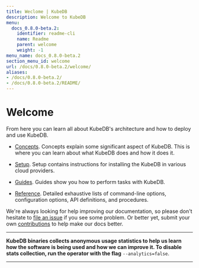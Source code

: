 ```yaml
---
title: Weclome | KubeDB
description: Welcome to KubeDB
menu:
  docs_0.8.0-beta.2:
    identifier: readme-cli
    name: Readme
    parent: welcome
    weight: -1
menu_name: docs_0.8.0-beta.2
section_menu_id: welcome
url: /docs/0.8.0-beta.2/welcome/
aliases:
- /docs/0.8.0-beta.2/
- /docs/0.8.0-beta.2/README/
---
```


# Welcome

From here you can learn all about KubeDB's architecture and how to deploy and use KubeDB.

- [Concepts](/docs/0.8.0-beta.2/concepts/). Concepts explain some significant aspect of KubeDB. This is where you can learn about what KubeDB does and how it does it.

- [Setup](/docs/0.8.0-beta.2/setup/). Setup contains instructions for installing the KubeDB in various cloud providers.

- [Guides](/docs/0.8.0-beta.2/guides/). Guides show you how to perform tasks with KubeDB.

- [Reference](/docs/0.8.0-beta.2/reference/). Detailed exhaustive lists of command-line options, configuration options, API definitions, and procedures.

We're always looking for help improving our documentation, so please don't hesitate to [file an issue](https://github.com/kubedb/project/issues/new) if you see some problem. Or better yet, submit your own [contributions](/docs/0.8.0-beta.2/CONTRIBUTING) to help make our docs better.

---

**KubeDB binaries collects anonymous usage statistics to help us learn how the software is being used and how we can improve it. To disable stats collection, run the operator with the flag** `--analytics=false`.

---
